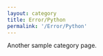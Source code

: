 ```yaml
---
layout: category
title: Error/Python
permalink: '/Error/Python'
---
```


Another sample category page.
